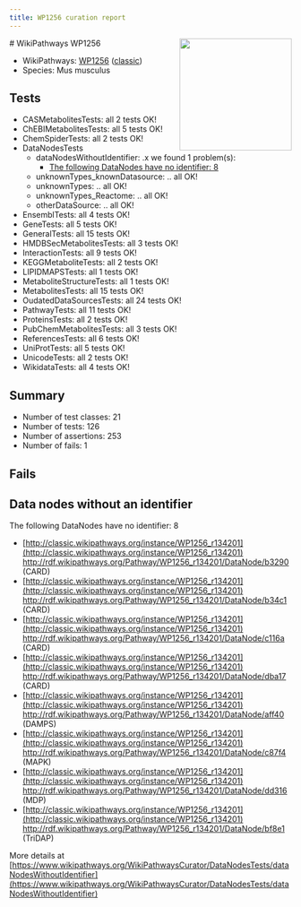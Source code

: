 ```yaml
---
title: WP1256 curation report
---
```


<img style="float: right; width: 200px" src="https://upload.wikimedia.org/wikipedia/commons/thumb/8/83/Wplogo_with_text_500.png/640px-Wplogo_with_text_500.png" />
# WikiPathways WP1256

* WikiPathways: [WP1256](https://wikipathways.org/pathways/WP1256) ([classic](https://classic.wikipathways.org/instance/WP1256))
* Species: Mus musculus
## Tests
* CASMetabolitesTests: all 2 tests OK!
* ChEBIMetabolitesTests: all 5 tests OK!
* ChemSpiderTests: all 2 tests OK!
* DataNodesTests
    * dataNodesWithoutIdentifier: .x we found 1 problem(s):
        * [The following DataNodes have no identifier: 8](#d2d32fa7)
    * unknownTypes_knownDatasource: .. all OK!
    * unknownTypes: .. all OK!
    * unknownTypes_Reactome: .. all OK!
    * otherDataSource: .. all OK!
* EnsemblTests: all 4 tests OK!
* GeneTests: all 5 tests OK!
* GeneralTests: all 15 tests OK!
* HMDBSecMetabolitesTests: all 3 tests OK!
* InteractionTests: all 9 tests OK!
* KEGGMetaboliteTests: all 2 tests OK!
* LIPIDMAPSTests: all 1 tests OK!
* MetaboliteStructureTests: all 1 tests OK!
* MetabolitesTests: all 15 tests OK!
* OudatedDataSourcesTests: all 24 tests OK!
* PathwayTests: all 11 tests OK!
* ProteinsTests: all 2 tests OK!
* PubChemMetabolitesTests: all 3 tests OK!
* ReferencesTests: all 6 tests OK!
* UniProtTests: all 5 tests OK!
* UnicodeTests: all 2 tests OK!
* WikidataTests: all 4 tests OK!


## Summary

* Number of test classes: 21
* Number of tests: 126
* Number of assertions: 253
* Number of fails: 1

## Fails

<a name="d2d32fa7" />

## Data nodes without an identifier

The following DataNodes have no identifier: 8

* [http://classic.wikipathways.org/instance/WP1256_r134201](http://classic.wikipathways.org/instance/WP1256_r134201) http://rdf.wikipathways.org/Pathway/WP1256_r134201/DataNode/b3290 (CARD)
* [http://classic.wikipathways.org/instance/WP1256_r134201](http://classic.wikipathways.org/instance/WP1256_r134201) http://rdf.wikipathways.org/Pathway/WP1256_r134201/DataNode/b34c1 (CARD)
* [http://classic.wikipathways.org/instance/WP1256_r134201](http://classic.wikipathways.org/instance/WP1256_r134201) http://rdf.wikipathways.org/Pathway/WP1256_r134201/DataNode/c116a (CARD)
* [http://classic.wikipathways.org/instance/WP1256_r134201](http://classic.wikipathways.org/instance/WP1256_r134201) http://rdf.wikipathways.org/Pathway/WP1256_r134201/DataNode/dba17 (CARD)
* [http://classic.wikipathways.org/instance/WP1256_r134201](http://classic.wikipathways.org/instance/WP1256_r134201) http://rdf.wikipathways.org/Pathway/WP1256_r134201/DataNode/aff40 (DAMPS)
* [http://classic.wikipathways.org/instance/WP1256_r134201](http://classic.wikipathways.org/instance/WP1256_r134201) http://rdf.wikipathways.org/Pathway/WP1256_r134201/DataNode/c87f4 (MAPK)
* [http://classic.wikipathways.org/instance/WP1256_r134201](http://classic.wikipathways.org/instance/WP1256_r134201) http://rdf.wikipathways.org/Pathway/WP1256_r134201/DataNode/dd316 (MDP)
* [http://classic.wikipathways.org/instance/WP1256_r134201](http://classic.wikipathways.org/instance/WP1256_r134201) http://rdf.wikipathways.org/Pathway/WP1256_r134201/DataNode/bf8e1 (TriDAP)


More details at [https://www.wikipathways.org/WikiPathwaysCurator/DataNodesTests/dataNodesWithoutIdentifier](https://www.wikipathways.org/WikiPathwaysCurator/DataNodesTests/dataNodesWithoutIdentifier)

